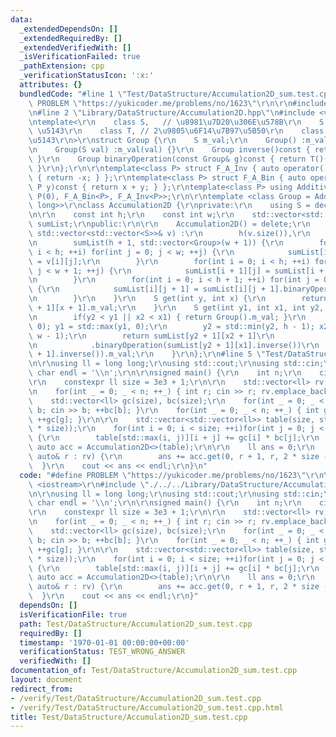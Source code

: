 ```yaml
---
data:
  _extendedDependsOn: []
  _extendedRequiredBy: []
  _extendedVerifiedWith: []
  _isVerificationFailed: true
  _pathExtension: cpp
  _verificationStatusIcon: ':x:'
  attributes: {}
  bundledCode: "#line 1 \"Test/DataStructure/Accumulation2D_sum.test.cpp\"\n#define\
    \ PROBLEM \"https://yukicoder.me/problems/no/1623\"\r\n\r\n#include <iostream>\r\
    \n#line 2 \"Library/DataStructure/Accumulation2D.hpp\"\n#include <vector>\r\n\r\
    \ntemplate<\r\n    class S,   // \u8981\u7D20\u306E\u578B\r\n    S element, //\
    \ \u5143\r\n    class T, // 2\u9805\u6F14\u7B97\u5B50\r\n    class U // \u9006\
    \u5143\r\n>\r\nstruct Group {\r\n    S m_val;\r\n    Group() :m_val(element) {}\r\
    \n    Group(S val) :m_val(val) {}\r\n    Group inverse()const { return U()(m_val);\
    \ }\r\n    Group binaryOperation(const Group& g)const { return T()(m_val, g.m_val);\
    \ }\r\n};\r\n\r\ntemplate<class P> struct F_A_Inv { auto operator()(P x)const\
    \ { return -x; } };\r\ntemplate<class P> struct F_A_Bin { auto operator()(P x,\
    \ P y)const { return x + y; } };\r\ntemplate<class P> using AdditiveGroup = Group<P,\
    \ P(0), F_A_Bin<P>, F_A_Inv<P>>;\r\n\r\ntemplate <class Group = AdditiveGroup<long\
    \ long>>\r\nclass Accumulation2D {\r\nprivate:\r\n    using S = decltype(Group().m_val);\r\
    \n\r\n    const int h;\r\n    const int w;\r\n    std::vector<std::vector<Group>>\
    \ sumList;\r\npublic:\r\n\r\n    Accumulation2D() = delete;\r\n    Accumulation2D(const\
    \ std::vector<std::vector<S>>& v) :\r\n        h(v.size()),\r\n        w(v[0].size()),\r\
    \n        sumList(h + 1, std::vector<Group>(w + 1)) {\r\n        for(int i = 0;\
    \ i < h; ++i) for(int j = 0; j < w; ++j) {\r\n            sumList[i + 1][j + 1]\
    \ = v[i][j];\r\n        }\r\n        for(int i = 0; i < h; ++i) for(int j = 0;\
    \ j < w + 1; ++j) {\r\n            sumList[i + 1][j] = sumList[i + 1][j].binaryOperation(sumList[i][j]);\r\
    \n        }\r\n        for(int i = 0; i < h + 1; ++i) for(int j = 0; j < w; ++j)\
    \ {\r\n            sumList[i][j + 1] = sumList[i][j + 1].binaryOperation(sumList[i][j]);\r\
    \n        }\r\n    }\r\n    S get(int y, int x) {\r\n        return sumList[y\
    \ + 1][x + 1].m_val;\r\n    }\r\n    S get(int y1, int x1, int y2, int x2) {\r\
    \n        if(y2 < y1 || x2 < x1) { return Group().m_val; }\r\n        x1 = std::max(x1,\
    \ 0); y1 = std::max(y1, 0);\r\n        y2 = std::min(y2, h - 1); x2 = std::min(x2,\
    \ w - 1);\r\n        return sumList[y2 + 1][x2 + 1]\r\n            .binaryOperation(sumList[y1][x1])\r\
    \n            .binaryOperation(sumList[y2 + 1][x1].inverse())\r\n            .binaryOperation(sumList[y1][x2\
    \ + 1].inverse()).m_val;\r\n    }\r\n};\r\n#line 5 \"Test/DataStructure/Accumulation2D_sum.test.cpp\"\
    \n\r\nusing ll = long long;\r\nusing std::cout;\r\nusing std::cin;\r\nconstexpr\
    \ char endl = '\\n';\r\n\r\nsigned main() {\r\n    int n;\r\n    cin >> n;\r\n\
    \r\n    constexpr ll size = 3e3 + 1;\r\n\r\n    std::vector<ll> rv; rv.reserve(n);\r\
    \n    for(int _ = 0; _ < n; ++_) { int r; cin >> r; rv.emplace_back(r); }\r\n\
    \    std::vector<ll> gc(size), bc(size);\r\n    for(int _ = 0; _ < n; ++_) { int\
    \ b; cin >> b; ++bc[b]; }\r\n    for(int _ = 0; _ < n; ++_) { int g; cin >> g;\
    \ ++gc[g]; }\r\n\r\n    std::vector<std::vector<ll>> table(size, std::vector<ll>(2\
    \ * size));\r\n    for(int i = 0; i < size; ++i)for(int j = 0; j < size; ++j)\
    \ {\r\n        table[std::max(i, j)][i + j] += gc[i] * bc[j];\r\n    }\r\n   \
    \ auto acc = Accumulation2D<>(table);\r\n\r\n    ll ans = 0;\r\n    for(const\
    \ auto& r : rv) {\r\n        ans += acc.get(0, r + 1, r, 2 * size - 1);\r\n  \
    \  }\r\n    cout << ans << endl;\r\n}\n"
  code: "#define PROBLEM \"https://yukicoder.me/problems/no/1623\"\r\n\r\n#include\
    \ <iostream>\r\n#include \"./../../Library/DataStructure/Accumulation2D.hpp\"\r\
    \n\r\nusing ll = long long;\r\nusing std::cout;\r\nusing std::cin;\r\nconstexpr\
    \ char endl = '\\n';\r\n\r\nsigned main() {\r\n    int n;\r\n    cin >> n;\r\n\
    \r\n    constexpr ll size = 3e3 + 1;\r\n\r\n    std::vector<ll> rv; rv.reserve(n);\r\
    \n    for(int _ = 0; _ < n; ++_) { int r; cin >> r; rv.emplace_back(r); }\r\n\
    \    std::vector<ll> gc(size), bc(size);\r\n    for(int _ = 0; _ < n; ++_) { int\
    \ b; cin >> b; ++bc[b]; }\r\n    for(int _ = 0; _ < n; ++_) { int g; cin >> g;\
    \ ++gc[g]; }\r\n\r\n    std::vector<std::vector<ll>> table(size, std::vector<ll>(2\
    \ * size));\r\n    for(int i = 0; i < size; ++i)for(int j = 0; j < size; ++j)\
    \ {\r\n        table[std::max(i, j)][i + j] += gc[i] * bc[j];\r\n    }\r\n   \
    \ auto acc = Accumulation2D<>(table);\r\n\r\n    ll ans = 0;\r\n    for(const\
    \ auto& r : rv) {\r\n        ans += acc.get(0, r + 1, r, 2 * size - 1);\r\n  \
    \  }\r\n    cout << ans << endl;\r\n}"
  dependsOn: []
  isVerificationFile: true
  path: Test/DataStructure/Accumulation2D_sum.test.cpp
  requiredBy: []
  timestamp: '1970-01-01 00:00:00+00:00'
  verificationStatus: TEST_WRONG_ANSWER
  verifiedWith: []
documentation_of: Test/DataStructure/Accumulation2D_sum.test.cpp
layout: document
redirect_from:
- /verify/Test/DataStructure/Accumulation2D_sum.test.cpp
- /verify/Test/DataStructure/Accumulation2D_sum.test.cpp.html
title: Test/DataStructure/Accumulation2D_sum.test.cpp
---
```

